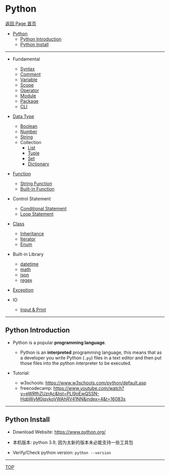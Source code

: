 # Python

[返回 Page 首页](../../index.md)

- [Python](#python)
  - [Python Introduction](#python-introduction)
  - [Python Install](#python-install)

---

- Fundamental

  - [Syntax](./fundamental/syntax.md)
  - [Comment](./fundamental/comment.md)
  - [Variable](./fundamental/variable.md)
  - [Scope](./fundamental/scope.md)
  - [Operator](./fundamental/operator.md)
  - [Module](./fundamental/module.md)
  - [Package](./fundamental/package.md)
  - [CLI](./fundamental/command_line_interface.md)

- [Data Type](./datatype/data_type.md)

  - [Boolean](./datatype/boolean.md)
  - [Number](./datatype/number.md)
  - [String](./datatype/string.md)
  - Collection
    - [List](./datatype/list.md)
    - [Tuple](./datatype/tuple.md)
    - [Set](./datatype/set.md)
    - [Dictionary](./datatype/dictionary.md)

- [Function](./function/function.md)

  - [String Function](./function/string_function.md)
  - [Built-in Function](./function/built_in_func.md)

- Control Statement

  - [Conditional Statement](./control_statement/condition.md)
  - [Loop Statement](./control_statement/loop.md)

- [Class](./class/class.md)

  - [Inheritance](./class/inheritance.md)
  - [Iterator](./class/iterator.md)
  - [Enum](./class/enum.md)

- Built-in Library

  - [datetime](./library/datetime.md)
  - [math](./library/math.md)
  - [json](./library/json.md)
  - [regex](./library/regex.md)

- [Exception](./exception/exception.md)

- IO
  - [Input & Print](./io/input_print.md)

---

## Python Introduction

- Python is a popular **programming language**.

  - Python is an **interpreted** programming language, this means that as a developer you write Python (`.py`) files in a text editor and then put those files into the python interpreter to be executed.

- Tutorial:
  - w3schools: https://www.w3schools.com/python/default.asp
  - freecodecamp: https://www.youtube.com/watch?v=eWRfhZUzrAc&list=PLl9oEwQSSN-HqbWyM0jqvkoVWAhRV41NN&index=4&t=16083s

---

## Python Install

- Download Website: https://www.python.org/

- 本机版本: python 3.9, 因为太新的版本未必能支持一些工具包

- Verify/Check python version: `python --version`

---

[TOP](#python)
